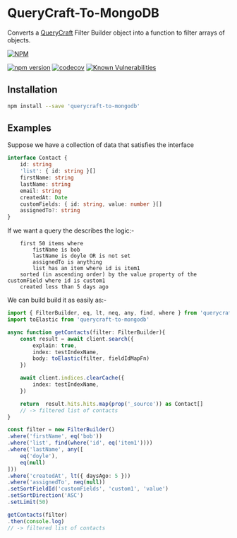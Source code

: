 # QueryCraft-To-MongoDB
Converts a [QueryCraft](https://github.com/BeameryHQ/QueryCraft) Filter Builder object into a function to filter arrays of objects.

[![NPM](https://nodei.co/npm/querycraft-to-mongodb.png)](https://npmjs.org/package/querycraft-to-mongodb)

[![npm version](https://badge.fury.io/js/querycraft-to-mongodb.svg)](https://badge.fury.io/js/querycraft-to-mongodb)
[![codecov](https://codecov.io/gh/BeameryHQ/QueryCraft-To-MongoDB/branch/master/graph/badge.svg)](https://codecov.io/gh/BeameryHQ/QueryCraft-To-MongoDB)
[![Known Vulnerabilities](https://snyk.io/test/github/beameryhq/querycraft-to-mongodb/badge.svg)](https://snyk.io/test/github/beameryhq/querycraft-to-mongodb)

## Installation

```sh
npm install --save 'querycraft-to-mongodb'
```

## Examples

Suppose we have a collection of data that satisfies the interface

```ts
interface Contact {
    id: string
    'list': { id: string }[]
    firstName: string
    lastName: string
    email: string
    createdAt: Date
    customFields: { id: string, value: number }[]
    assignedTo?: string
}
```

If we want a query the describes the logic:-
```
    first 50 items where
        fistName is bob
        lastName is doyle OR is not set
        assignedTo is anything
        list has an item where id is item1
    sorted (in ascending order) by the value property of the customField where id is custom1
    created less than 5 days ago
```

We can build build it as easily as:-

```ts
import { FilterBuilder, eq, lt, neq, any, find, where } from 'querycraft'
import toElastic from 'querycraft-to-mongodb'

async function getContacts(filter: FilterBuilder){
    const result = await client.search({
        explain: true,
        index: testIndexName,
        body: toElastic(filter, fieldIdMapFn)
    })

    await client.indices.clearCache({
        index: testIndexName,
    })

    return  result.hits.hits.map(prop('_source')) as Contact[]
    // -> filtered list of contacts
}

const filter = new FilterBuilder()
.where('firstName', eq('bob'))
.where('list', find(where('id', eq('item1'))))
.where('lastName', any([
    eq('doyle'),
    eq(null)
]))
.where('createdAt', lt({ daysAgo: 5 }))
.where('assignedTo', neq(null))
.setSortFieldId('customFields', 'custom1', 'value')
.setSortDirection('ASC')
.setLimit(50)

getContacts(filter)
.then(console.log)
// -> filtered list of contacts

```
